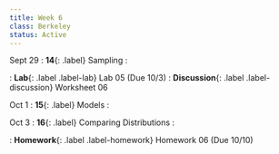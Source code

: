 ```yaml
---
title: Week 6
class: Berkeley
status: Active
---
```

Sept 29
: **14**{: .label} Sampling
    : <!--{{site.links.lec.slides.slide14}} {{site.links.lec.demo.demo14}}-->
<!--: _Reading:_ [9.5](https://inferentialthinking.com/chapters/09/5/Finding_Probabilities.html), [10](https://inferentialthinking.com/chapters/10/Sampling_and_Empirical_Distributions.html), [10.1](https://inferentialthinking.com/chapters/10/1/Empirical_Distributions.html)-->
: **Lab**{: .label .label-lab} Lab 05 <!--{{site.links.lab.lab05}}--> (Due 10/3)
: **Discussion**{: .label .label-discussion} Worksheet 06 <!--{{site.links.wksht.wksht06}}-->


Oct 1
: **15**{: .label} Models
    : <!--{{site.links.lec.slides.slide15}} {{site.links.lec.demo.demo15}}-->
<!--: _Reading:_ [10.2](https://inferentialthinking.com/chapters/10/2/Sampling_from_a_Population.html), [10.3](https://inferentialthinking.com/chapters/10/3/Empirical_Distribution_of_a_Statistic.html), [10.4](https://inferentialthinking.com/chapters/10/4/Random_Sampling_in_Python.html)-->



Oct 3
: **16**{: .label} Comparing Distributions
    : <!--{{site.links.lec.slides.slide16}} {{site.links.lec.demo.demo16}}-->
<!--: _Reading:_ [11.1](https://inferentialthinking.com/chapters/11/1/Assessing_a_Model.html), [11.2](https://inferentialthinking.com/chapters/11/2/Multiple_Categories.html)-->
: **Homework**{: .label .label-homework} Homework 06<!--{{site.links.hw.hw06}}--> (Due 10/10)